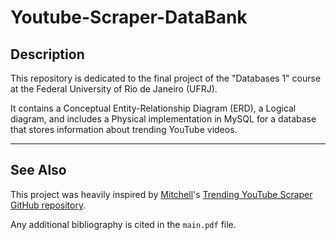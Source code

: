 # Youtube-Scraper-DataBank

## Description

This repository is dedicated to the final project of the "Databases 1" course at the Federal University of Rio de Janeiro (UFRJ).

It contains a Conceptual Entity-Relationship Diagram (ERD), a Logical diagram, and includes a Physical implementation in MySQL for a database that stores information about trending YouTube videos.

----

## See Also

This project was heavily inspired by [Mitchell](https://github.com/mitchelljy)'s [Trending YouTube Scraper GitHub repository](https://github.com/mitchelljy/Trending-YouTube-Scraper).

Any additional bibliography is cited in the ``main.pdf`` file.
